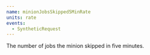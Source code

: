 ```yaml
---
name: minionJobsSkipped5MinRate
units: rate
events:
  - SyntheticRequest
---
```


The number of jobs the minion skipped in five minutes.